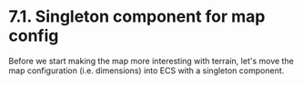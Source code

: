 # 7.1. Singleton component for map config

Before we start making the map more interesting with terrain, let's move the map configuration (i.e. dimensions) into ECS with a singleton component.
